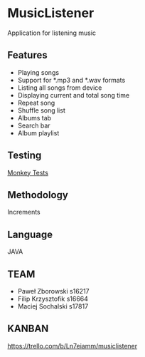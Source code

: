 # MusicListener

Application for listening music

## Features

- Playing songs
- Support for \*.mp3 and \*.wav formats
- Listing all songs from device
- Displaying current and total song time
- Repeat song
- Shuffle song list
- Albums tab
- Search bar
- Album playlist

## Testing

[Monkey Tests](https://github.com/netoperatingsystem/MusicListener/tree/main/monkey_logs)

## Methodology

Increments

## Language

JAVA

## TEAM

- Paweł Zborowski s16217
- Filip Krzysztofik s16664
- Maciej Sochalski s17817

## KANBAN

https://trello.com/b/Ln7eiamm/musiclistener
